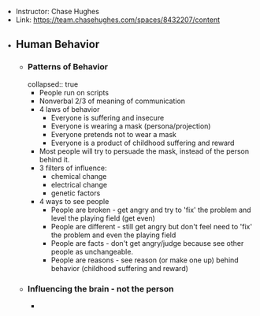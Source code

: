 - Instructor: Chase Hughes
- Link: https://team.chasehughes.com/spaces/8432207/content
- ## Human Behavior
	- ### Patterns of Behavior
	  collapsed:: true
		- People run on scripts
		- Nonverbal 2/3 of meaning of communication
		- 4 laws of behavior
			- Everyone is suffering and insecure
			- Everyone is wearing a mask (persona/projection)
			- Everyone pretends not to wear a mask
			- Everyone is a product of childhood suffering and reward
		- Most people will try to persuade the mask, instead of the person behind it.
		- 3 filters of influence:
			- chemical change
			- electrical change
			- genetic factors
		- 4 ways to see people
			- People are broken - get angry and try to 'fix' the problem and level the playing field (get even)
			- People are different - still get angry but don't feel need to 'fix' the problem and even the playing field
			- People are facts - don't get angry/judge because see other people as unchangeable.
			- People are reasons - see reason (or make one up) behind behavior (childhood suffering and reward)
	- ### Influencing the brain - not the person
		-